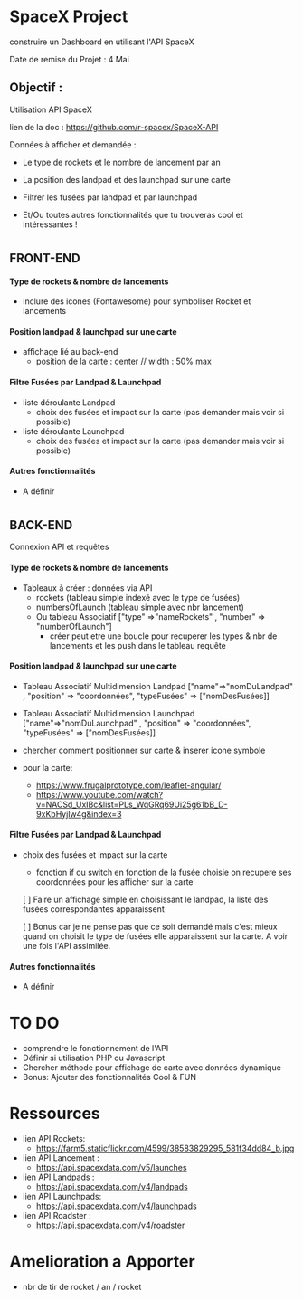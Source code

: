 # SpaceX Project

construire un Dashboard en utilisant l'API SpaceX

Date de remise du Projet : 4 Mai


## Objectif :

Utilisation API SpaceX

lien de la doc : https://github.com/r-spacex/SpaceX-API


Données à afficher et demandée :
- Le type de rockets et le nombre de lancement par an

- La position des landpad et des launchpad sur une carte

- Filtrer les fusées par landpad et par launchpad

- Et/Ou toutes autres fonctionnalités que tu trouveras cool et intéressantes !
#

## FRONT-END
#### Type de rockets & nombre de lancements 
- inclure des icones (Fontawesome) pour symboliser Rocket et lancements

#### Position landpad & launchpad sur une carte
- affichage lié au back-end 
    - position de la carte : center // width : 50% max

#### Filtre Fusées par Landpad & Launchpad
- liste déroulante Landpad 
    - choix des fusées et impact sur la carte (pas demander mais voir si possible)
- liste déroulante Launchpad 
    - choix des fusées et impact sur la carte (pas demander mais voir si possible)

#### Autres fonctionnalités
- A définir

#

## BACK-END
Connexion API et requêtes
#### Type de rockets & nombre de lancements 
- Tableaux à créer : données via API
    - rockets (tableau simple indexé avec le type de fusées)
    - numbersOfLaunch (tableau simple avec nbr lancement)
    - Ou tableau Associatif ["type" =>"nameRockets" , "number" => "numberOfLaunch"]
        - créer peut etre une boucle pour recuperer les types & nbr de lancements et les push dans le tableau requête

#### Position landpad & launchpad sur une carte
- Tableau Associatif Multidimension  Landpad ["name"=>"nomDuLandpad" , "position" => "coordonnées", "typeFusées" => ["nomDesFusées]] 
    
- Tableau Associatif Multidimension  Launchpad ["name"=>"nomDuLaunchpad" , "position" => "coordonnées", "typeFusées" => ["nomDesFusées]]

- chercher comment positionner sur carte & inserer icone symbole
- pour la carte:
    - https://www.frugalprototype.com/leaflet-angular/
    - https://www.youtube.com/watch?v=NACSd_UxIBc&list=PLs_WqGRq69Ui25g61bB_D-9xKbHyjlw4g&index=3
    
#### Filtre Fusées par Landpad & Launchpad
 - choix des fusées et impact sur la carte
     - fonction if ou switch en fonction de la fusée choisie on recupere ses coordonnées pour les afficher sur la carte

    [ ] Faire un affichage simple en choisissant le landpad, la liste des fusées correspondantes apparaissent

    [ ] Bonus car je ne pense pas que ce soit demandé mais c'est mieux quand on choisit le type de fusées elle apparaissent sur la carte. A voir une fois l'API assimilée.
    

#### Autres fonctionnalités
- A définir

#
# TO DO
- comprendre le fonctionnement de l'API
- Définir si utilisation PHP ou Javascript
- Chercher méthode pour affichage de carte avec données dynamique
- Bonus: Ajouter des fonctionnalités Cool & FUN


# Ressources
- lien API Rockets:
    - https://farm5.staticflickr.com/4599/38583829295_581f34dd84_b.jpg
- lien API Lancement :
    - https://api.spacexdata.com/v5/launches
- lien API Landpads :
    - https://api.spacexdata.com/v4/landpads
- lien API Launchpads:
    - https://api.spacexdata.com/v4/launchpads
- lien API Roadster :
    - https://api.spacexdata.com/v4/roadster

# Amelioration a Apporter
- nbr de tir de rocket / an / rocket